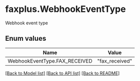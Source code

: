 # faxplus.WebhookEventType
Webhook event type

## Enum values
Name | Value
---- | -----
WebhookEventType.FAX_RECEIVED | &quot;fax_received&quot;

[[Back to Model list]](../README.md#documentation-for-models) [[Back to API list]](../README.md#documentation-for-api-endpoints) [[Back to README]](../README.md)

